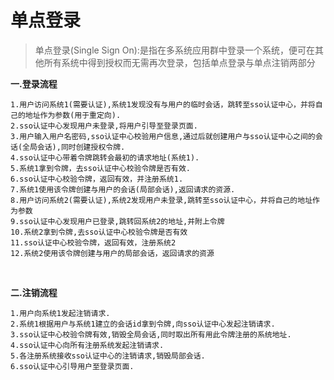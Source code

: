 # 单点登录

>单点登录(Single Sign On):是指在多系统应用群中登录一个系统，便可在其他所有系统中得到授权而无需再次登录，包括单点登录与单点注销两部分

**一.登录流程**

```
1.用户访问系统1(需要认证),系统1发现没有与用户的临时会话，跳转至sso认证中心，并将自己的地址作为参数(用于重定向).
2.sso认证中心发现用户未登录,将用户引导至登录页面.
3.用户输入用户名密码,sso认证中心校验用户信息,通过后就创建用户与sso认证中心之间的会话(全局会话),同时创建授权令牌.
4.sso认证中心带着令牌跳转会最初的请求地址(系统1).
5.系统1拿到令牌，去sso认证中心校验令牌是否有效.
6.sso认证中心校验令牌，返回有效，并注册系统1.
7.系统1使用该令牌创建与用户的会话(局部会话),返回请求的资源.
8.用户访问系统2(需要认证),系统2发现用户未登录,跳转至sso认证中心，并将自己的地址作为参数
9.sso认证中心发现用户已登录,跳转回系统2的地址,并附上令牌
10.系统2拿到令牌,去sso认证中心校验令牌是否有效
11.sso认证中心校验令牌，返回有效，注册系统2
12.系统2使用该令牌创建与用户的局部会话，返回请求的资源
```

<br>

**二.注销流程**

```
1.用户向系统1发起注销请求.
2.系统1根据用户与系统1建立的会话id拿到令牌,向sso认证中心发起注销请求.
3.sso认证中心校验令牌有效,销毁全局会话,同时取出所有用此令牌注册的系统地址.
4.sso认证中心向所有注册系统发起注销请求.
5.各注册系统接收sso认证中心的注销请求,销毁局部会话.
6.sso认证中心引导用户至登录页面.
```